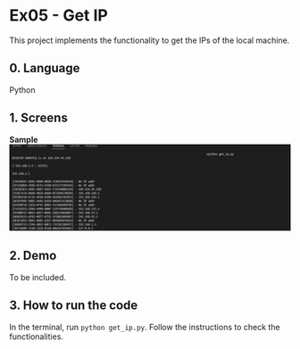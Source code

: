 # Ex05 - Get IP
This project implements the functionality to get the IPs of the local machine.

## 0. Language
Python<br>

## 1. Screens

<b>Sample</b><br>
![sample](./img/sample.JPG)

## 2. Demo
To be included.

## 3. How to run the code
In the terminal, run `python get_ip.py`. Follow the instructions to check the functionalities.